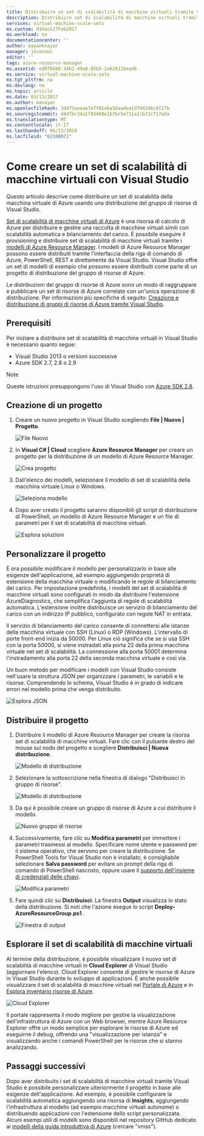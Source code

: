```yaml
---
title: Distribuire un set di scalabilità di macchine virtuali tramite Visual Studio | Microsoft Docs
description: Distribuire set di scalabilità di macchine virtuali tramite Visual Studio e un modello di Resource Manager
services: virtual-machine-scale-sets
ms.custom: H1Hack27Feb2017
ms.workload: na
documentationcenter: ''
author: mayanknayar
manager: jeconnoc
editor: ''
tags: azure-resource-manager
ms.assetid: ed0786b8-34b2-49a8-85b5-2a628128ead6
ms.service: virtual-machine-scale-sets
ms.tgt_pltfrm: na
ms.devlang: na
ms.topic: article
ms.date: 03/13/2017
ms.author: manayar
ms.openlocfilehash: 3d472aeaae7e7f02eba58aadea1df042d6c0f27b
ms.sourcegitcommit: d4dfbc34a1f03488e1b7bc5e711a11b72c717ada
ms.translationtype: MT
ms.contentlocale: it-IT
ms.lasthandoff: 06/13/2019
ms.locfileid: "62108071"
---
```

# <a name="how-to-create-a-virtual-machine-scale-set-with-visual-studio"></a>Come creare un set di scalabilità di macchine virtuali con Visual Studio
Questo articolo descrive come distribuire un set di scalabilità della macchina virtuale di Azure usando una distribuzione del gruppo di risorse di Visual Studio.

[Set di scalabilità di macchine virtuali di Azure](https://azure.microsoft.com/blog/azure-vm-scale-sets-public-preview/) è una risorsa di calcolo di Azure per distribuire e gestire una raccolta di macchine virtuali simili con scalabilità automatica e bilanciamento del carico. È possibile eseguire il provisioning e distribuire set di scalabilità di macchine virtuali tramite i [modelli di Azure Resource Manager](https://github.com/Azure/azure-quickstart-templates). I modelli di Azure Resource Manager possono essere distribuiti tramite l'interfaccia della riga di comando di Azure, PowerShell, REST e direttamente da Visual Studio. Visual Studio offre un set di modelli di esempio che possono essere distribuiti come parte di un progetto di distribuzione del gruppo di risorse di Azure.

Le distribuzioni del gruppo di risorse di Azure sono un modo di raggruppare e pubblicare un set di risorse di Azure correlate con un'unica operazione di distribuzione. Per informazioni più specifiche di seguito: [Creazione e distribuzione di gruppi di risorse di Azure tramite Visual Studio](../vs-azure-tools-resource-groups-deployment-projects-create-deploy.md).

## <a name="pre-requisites"></a>Prerequisiti
Per iniziare a distribuire set di scalabilità di macchine virtuali in Visual Studio è necessario quanto segue:

* Visual Studio 2013 o versioni successive
* Azure SDK 2.7, 2.8 o 2.9

>[!NOTE]
>Queste istruzioni presuppongono l'uso di Visual Studio con [Azure SDK 2.8](https://azure.microsoft.com/blog/announcing-the-azure-sdk-2-8-for-net/).

## <a name="creating-a-project"></a>Creazione di un progetto
1. Creare un nuovo progetto in Visual Studio scegliendo **File | Nuovo | Progetto**.
   
    ![File Nuovo][file_new]

2. In **Visual C# | Cloud** scegliere **Azure Resource Manager** per creare un progetto per la distribuzione di un modello di Azure Resource Manager.
   
    ![Crea progetto][create_project]

3. Dall'elenco dei modelli, selezionare il modello di set di scalabilità della macchina virtuale Linux o Windows.
   
   ![Seleziona modello][select_Template]

4. Dopo aver creato il progetto saranno disponibili gli script di distribuzione di PowerShell, un modello di Azure Resource Manager e un file di parametri per il set di scalabilità di macchine virtuali.
   
    ![Esplora soluzioni][solution_explorer]

## <a name="customize-your-project"></a>Personalizzare il progetto
È ora possibile modificare il modello per personalizzarlo in base alle esigenze dell'applicazione, ad esempio aggiungendo proprietà di estensione della macchina virtuale o modificando le regole di bilanciamento del carico. Per impostazione predefinita, i modelli del set di scalabilità di macchine virtuali sono configurati in modo da distribuire l'estensione AzureDiagnostics, che semplifica l'aggiunta di regole di scalabilità automatica. L'estensione inoltre distribuisce un servizio di bilanciamento del carico con un indirizzo IP pubblico, configurato con regole NAT in entrata. 

Il servizio di bilanciamento del carico consente di connettersi alle istanze della macchina virtuale con SSH (Linux) o RDP (Windows). L'intervallo di porte front-end inizia da 50000. Per Linux ciò significa che se si usa SSH con la porta 50000, si viene instradati alla porta 22 della prima macchina virtuale nel set di scalabilità. La connessione alla porta 50001 determina l'instradamento alla porta 22 della seconda macchina virtuale e così via.

 Un buon metodo per modificare i modelli con Visual Studio consiste nell'usare la struttura JSON per organizzare i parametri, le variabili e le risorse. Comprendendo lo schema, Visual Studio è in grado di indicare errori nel modello prima che venga distribuito.

![Esplora JSON][json_explorer]

## <a name="deploy-the-project"></a>Distribuire il progetto
1. Distribuire il modello di Azure Resource Manager per creare la risorsa set di scalabilità di macchine virtuali. Fare clic con il pulsante destro del mouse sul nodo del progetto e scegliere **Distribuisci | Nuova distribuzione**.
   
    ![Modello di distribuzione][5deploy_Template]
    
2. Selezionare la sottoscrizione nella finestra di dialogo "Distribuisci in gruppo di risorse".
   
    ![Modello di distribuzione][6deploy_Template]

3. Da qui è possibile creare un gruppo di risorse di Azure a cui distribuire il modello.
   
    ![Nuovo gruppo di risorse][new_resource]

4. Successivamente, fare clic su **Modifica parametri** per immettere i parametri trasmessi al modello. Specificare nome utente e password per il sistema operativo, che servono per creare la distribuzione. Se PowerShell Tools for Visual Studio non è installato, è consigliabile selezionare **Salva password** per evitare un prompt della riga di comando di PowerShell nascosto, oppure usare il [supporto dell'insieme di credenziali delle chiavi](https://azure.microsoft.com/blog/keyvault-support-for-arm-templates/).
   
    ![Modifica parametri][edit_parameters]

5. Fare quindi clic su **Distribuisci**. La finestra **Output** visualizza lo stato della distribuzione. Si noti che l'azione esegue lo script **Deploy-AzureResourceGroup.ps1** .
   
   ![Finestra di output][output_window]

## <a name="exploring-your-virtual-machine-scale-set"></a>Esplorare il set di scalabilità di macchine virtuali
Al termine della distribuzione, è possibile visualizzare il nuovo set di scalabilità di macchine virtuali in **Cloud Explorer** di Visual Studio (aggiornare l'elenco). Cloud Explorer consente di gestire le risorse di Azure in Visual Studio durante lo sviluppo di applicazioni. È anche possibile visualizzare il set di scalabilità di macchine virtuali nel [Portale di Azure](https://portal.azure.com) e in [Esplora inventario risorse di Azure](https://resources.azure.com/).

![Cloud Explorer][cloud_explorer]

 Il portale rappresenta il modo migliore per gestire la visualizzazione dell'infrastruttura di Azure con un Web browser, mentre Azure Resource Explorer offre un modo semplice per esplorare le risorse di Azure ed eseguirne il debug, offrendo una "visualizzazione per istanza" e visualizzando anche i comandi PowerShell per le risorse che si stanno analizzando.

## <a name="next-steps"></a>Passaggi successivi
Dopo aver distribuito i set di scalabilità di macchine virtuali tramite Visual Studio è possibile personalizzare ulteriormente il progetto in base alle esigenze dell'applicazione. Ad esempio, è possibile configurare la scalabilità automatica aggiungendo una risorsa di **Insights**, aggiungendo l'infrastruttura al modello (ad esempio macchine virtuali autonome) o distribuendo applicazioni con l'estensione dello script personalizzata. Alcuni esempi utili di modelli sono disponibili nel repository GitHub dedicato ai [modelli della guida introduttiva di Azure](https://github.com/Azure/azure-quickstart-templates) (cercare "vmss").

[file_new]: ./media/virtual-machine-scale-sets-vs-create/1-FileNew.png
[create_project]: ./media/virtual-machine-scale-sets-vs-create/2-CreateProject.png
[select_Template]: ./media/virtual-machine-scale-sets-vs-create/3b-SelectTemplateLin.png
[solution_explorer]: ./media/virtual-machine-scale-sets-vs-create/4-SolutionExplorer.png
[json_explorer]: ./media/virtual-machine-scale-sets-vs-create/10-JsonExplorer.png
[5deploy_Template]: ./media/virtual-machine-scale-sets-vs-create/5-DeployTemplate.png
[6deploy_Template]: ./media/virtual-machine-scale-sets-vs-create/6-DeployTemplate.png
[new_resource]: ./media/virtual-machine-scale-sets-vs-create/7-NewResourceGroup.png
[edit_parameters]: ./media/virtual-machine-scale-sets-vs-create/8-EditParameter.png
[output_window]: ./media/virtual-machine-scale-sets-vs-create/9-Output.png
[cloud_explorer]: ./media/virtual-machine-scale-sets-vs-create/12-CloudExplorer.png
